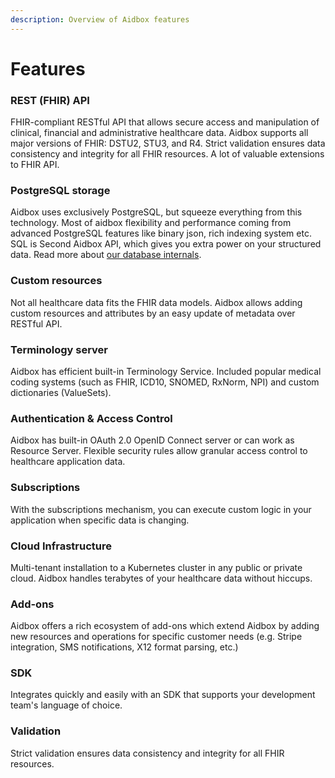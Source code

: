 ```yaml
---
description: Overview of Aidbox features
---
```


# Features

### REST \(**FHIR\) API** 

FHIR-compliant RESTful API that allows secure access and manipulation of clinical, financial and administrative healthcare data. Aidbox supports all major versions of FHIR: DSTU2, STU3, and R4. Strict validation ensures data consistency and integrity for all FHIR resources. A lot of valuable extensions  to FHIR API. 

### **PostgreSQL storage**

Aidbox uses exclusively PostgreSQL, but squeeze everything from this technology.  Most of aidbox flexibility and performance coming from advanced PostgreSQL features like binary json, rich indexing system etc. SQL is Second Aidbox API, which gives you extra power on your structured data. Read more about [our database internals](basic-concepts/database.md).

### **Custom resources** 

Not all healthcare data fits the FHIR data models. Aidbox allows adding custom resources and attributes by an easy update of metadata over RESTful API.

### **Terminology server** 

Aidbox has efficient built-in Terminology Service. Included popular medical coding systems \(such as FHIR, ICD10, SNOMED, RxNorm, NPI\) and custom dictionaries \(ValueSets\).

### **Authentication & Access Control** 

Aidbox has built-in OAuth 2.0  OpenID Connect server or can work as Resource Server. Flexible security rules allow granular access control to healthcare application data.

### **Subscriptions** 

With the subscriptions mechanism, you can execute custom logic in your application when specific data is changing.

### **Cloud Infrastructure** 

Multi-tenant installation to a Kubernetes cluster in any public or private cloud. Aidbox handles terabytes of your healthcare data without hiccups.

### **Add-ons** 

Aidbox offers a rich ecosystem of add-ons which extend Aidbox by adding new resources and operations for specific customer needs \(e.g. Stripe integration, SMS notifications, X12 format parsing, etc.\)

### **SDK** 

Integrates quickly and easily with an SDK that supports your development team's language of choice.

### **Validation** 

Strict validation ensures data consistency and integrity for all FHIR resources.


